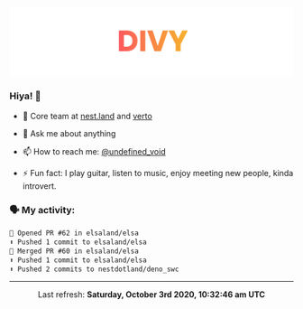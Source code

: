 
![](https://github.com/divy-work/divy-work/raw/master/assets/divy.png)

### Hiya! 👋

- 🔭 Core team at [nest.land](https://github.com/nestdotland/nest.land) and [verto](https://github.com/useverto/verto)

- 💬 Ask me about anything

- 📫 How to reach me: [@undefined_void](https://instagram.com/divy.exe)

- ⚡ Fun fact: I play guitar, listen to music, enjoy meeting new people, kinda introvert.

### 🗣 My activity:

```
💪 Opened PR #62 in elsaland/elsa
⬆️ Pushed 1 commit to elsaland/elsa
🎉 Merged PR #60 in elsaland/elsa
⬆️ Pushed 1 commit to elsaland/elsa
⬆️ Pushed 2 commits to nestdotland/deno_swc
```

------------
<p align="center">Last refresh: <b>Saturday, October 3rd 2020, 10:32:46 am UTC</b></p>
